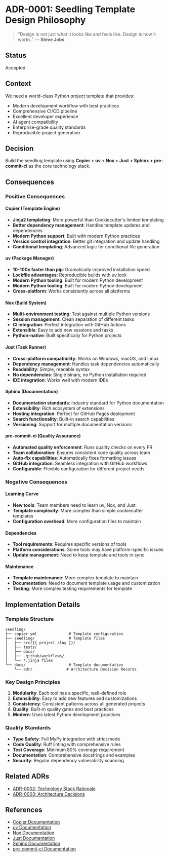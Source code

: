 # ADR-0001: Seedling Template Design Philosophy

> "Design is not just what it looks like and feels like. Design is how it works."
> — **Steve Jobs**

## Status
Accepted

## Context
We need a world-class Python project template that provides:
- Modern development workflow with best practices
- Comprehensive CI/CD pipeline
- Excellent developer experience
- AI agent compatibility
- Enterprise-grade quality standards
- Reproducible project generation

## Decision
Build the seedling template using **Copier + uv + Nox + Just + Sphinx + pre-commit-ci** as the core technology stack.

## Consequences

### Positive Consequences

#### **Copier (Template Engine)**
- **Jinja2 templating**: More powerful than Cookiecutter's limited templating
- **Better dependency management**: Handles template updates and dependencies
- **Modern Python support**: Built with modern Python practices
- **Version control integration**: Better git integration and update handling
- **Conditional templating**: Advanced logic for conditional file generation

#### **uv (Package Manager)**
- **10-100x faster than pip**: Dramatically improved installation speed
- **Lockfile advantages**: Reproducible builds with uv.lock
- **Modern Python tooling**: Built for modern Python development
- **Modern Python tooling**: Built for modern Python development
- **Cross-platform**: Works consistently across all platforms

#### **Nox (Build System)**
- **Multi-environment testing**: Test against multiple Python versions
- **Session management**: Clean separation of different tasks
- **CI integration**: Perfect integration with GitHub Actions
- **Extensible**: Easy to add new sessions and tasks
- **Python-native**: Built specifically for Python projects

#### **Just (Task Runner)**
- **Cross-platform compatibility**: Works on Windows, macOS, and Linux
- **Dependency management**: Handles task dependencies automatically
- **Readability**: Simple, readable syntax
- **No dependencies**: Single binary, no Python installation required
- **IDE integration**: Works well with modern IDEs

#### **Sphinx (Documentation)**
- **Documentation standards**: Industry standard for Python documentation
- **Extensibility**: Rich ecosystem of extensions
- **Hosting integration**: Perfect for GitHub Pages deployment
- **Search functionality**: Built-in search capabilities
- **Versioning**: Support for multiple documentation versions

#### **pre-commit-ci (Quality Assurance)**
- **Automated quality enforcement**: Runs quality checks on every PR
- **Team collaboration**: Ensures consistent code quality across team
- **Auto-fix capabilities**: Automatically fixes formatting issues
- **GitHub integration**: Seamless integration with GitHub workflows
- **Configurable**: Flexible configuration for different project needs

### Negative Consequences

#### **Learning Curve**
- **New tools**: Team members need to learn uv, Nox, and Just
- **Template complexity**: More complex than simple cookiecutter templates
- **Configuration overhead**: More configuration files to maintain

#### **Dependencies**
- **Tool requirements**: Requires specific versions of tools
- **Platform considerations**: Some tools may have platform-specific issues
- **Update management**: Need to keep template and tools in sync

#### **Maintenance**
- **Template maintenance**: More complex template to maintain
- **Documentation**: Need to document template usage and customization
- **Testing**: More complex testing requirements for template

## Implementation Details

### Template Structure
```
seedling/
├── copier.yml              # Template configuration
├── seedling/               # Template files
│   ├── src/{{ project_slug }}/
│   ├── tests/
│   ├── docs/
│   ├── .github/workflows/
│   └── *.jinja files
└── docs/                   # Template documentation
    └── adr/               # Architecture Decision Records
```

### Key Design Principles
1. **Modularity**: Each tool has a specific, well-defined role
2. **Extensibility**: Easy to add new features and customizations
3. **Consistency**: Consistent patterns across all generated projects
4. **Quality**: Built-in quality gates and best practices
5. **Modern**: Uses latest Python development practices

### Quality Standards
- **Type Safety**: Full MyPy integration with strict mode
- **Code Quality**: Ruff linting with comprehensive rules
- **Test Coverage**: Minimum 80% coverage requirement
- **Documentation**: Comprehensive docstrings and examples
- **Security**: Regular dependency vulnerability scanning

## Related ADRs
- [ADR-0002: Technology Stack Rationale](./0002-technology-stack.md)
- [ADR-0003: Architecture Decisions](./0003-architecture-decisions.md)

## References
- [Copier Documentation](https://copier.readthedocs.io/)
- [uv Documentation](https://docs.astral.sh/uv/)
- [Nox Documentation](https://nox.thea.codes/)
- [Just Documentation](https://just.systems/)
- [Sphinx Documentation](https://www.sphinx-doc.org/)
- [pre-commit-ci Documentation](https://pre-commit.ci/) 